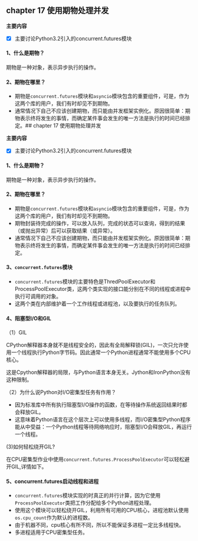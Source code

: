 ## chapter 17 使用期物处理并发

**主要内容**

- [x] 主要讨论Python3.2引入的concurrent.futures模块

#### 1、什么是期物？

期物是一种对象，表示异步执行的操作。

#### 2、期物在哪里？

* 期物是`concurrent.futures`模块和`asyncio`模块包含的重要组件，可是，作为这两个库的用户，我们有时却见不到期物。
* 通常情况下自己不应该创建期物，而只能由并发框架实例化。原因很简单：期物表示终将发生的事情，而确定某件事会发生的唯一方法是执行的时间已经排定。## chapter 17 使用期物处理并发

**主要内容**

- [x] 主要讨论Python3.2引入的concurrent.futures模块

#### 1、什么是期物？

期物是一种对象，表示异步执行的操作。

#### 2、期物在哪里？

* 期物是`concurrent.futures`模块和`asyncio`模块包含的重要组件，可是，作为这两个库的用户，我们有时却见不到期物。
* 期物封装待完成的操作，可以放入队列，完成的状态可以查询，得到的结果（或抛出异常）后可以获取结果（或异常）。
* 通常情况下自己不应该创建期物，而只能由并发框架实例化。原因很简单：期物表示终将发生的事情，而确定某件事会发生的唯一方法是执行的时间已经排定。

#### 3、`concurrent.futures`模块

* `concurrent.futures`模块的主要特色是ThredPoolExecutor和ProcessPoolExecutor类，这两个类实现的接口能分别在不同的线程或进程中执行可调用的对象。
* 这两个类在内部维护着一个工作线程或进程池，以及要执行的任务队列。

#### 4、阻塞型I/O和GIL

（1）GIL

CPython解释器本身就不是线程安全的，因此有全局解释锁(GIL)，一次只允许使用一个线程执行Python字节码。因此通常一个Python进程通常不能使用多个CPU核心。

这是Cpython解释器的局限，与Python语言本身无关。Jython和IronPython没有这种限制。

（2）为什么说Python对I/O密集型任务有作用？

* 因为标准库中所有执行阻塞型I/O操作的函数，在等待操作系统返回结果时都会释放GIL。
* 这意味着Python语言在这个层次上可以使用多线程，而I/O密集型Python程序能从中受益：一个Python线程等待网络响应时，阻塞型I/O会释放GIL，再运行一个线程。

(3)如何轻松绕开GIL?

在CPU密集型作业中使用`concurrent.futures.ProcessPoolExecutor`可以轻松避开GIL,详情如下。

#### 5、concurrent.futures启动线程和进程

* `concurrent.futures`模块实现的时真正的并行计算，因为它使用`ProcessPoolExecutor`类把工作分配给多个Python进程处理。
* 使用这个模块可以轻松绕开GIL，利用所有可用的CPU核心，进程池默认使用`os.cpu_count`作为默认的进程数。
* 由于机器不同，cpu核心有所不同，所以不能保证多进程一定比多线程快。
* 多进程适用于CPU密集型任务。

